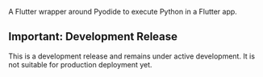 
A Flutter wrapper around Pyodide to execute Python in a Flutter app.

## Important: Development Release

This is a development release and remains under active development. It is not suitable for production deployment yet.